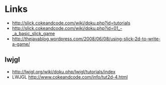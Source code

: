 # Links #
  * http://slick.cokeandcode.com/wiki/doku.php?id=tutorials
  * http://slick.cokeandcode.com/wiki/doku.php?id=01_-_a_basic_slick_game
  * http://thejavablog.wordpress.com/2008/06/08/using-slick-2d-to-write-a-game/

## lwjgl ##
  * http://lwjgl.org/wiki/doku.php/lwjgl/tutorials/index
  * LWJGL http://www.cokeandcode.com/info/tut2d-4.html